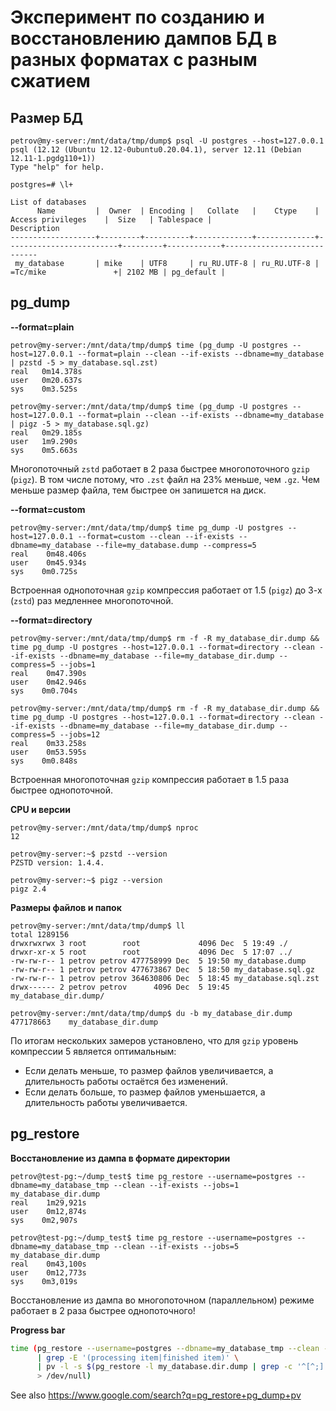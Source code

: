 # Эксперимент по созданию и восстановлению дампов БД в разных форматах с разным сжатием

## Размер БД

```
petrov@my-server:/mnt/data/tmp/dump$ psql -U postgres --host=127.0.0.1
psql (12.12 (Ubuntu 12.12-0ubuntu0.20.04.1), server 12.11 (Debian 12.11-1.pgdg110+1))
Type "help" for help.

postgres=# \l+
                                                                          List of databases
      Name         |  Owner  | Encoding |   Collate   |    Ctype    |    Access privileges    |  Size   | Tablespace |                Description                 
-------------------+---------+----------+-------------+-------------+-------------------------+---------+------------+----------------------------
 my_database       | mike    | UTF8     | ru_RU.UTF-8 | ru_RU.UTF-8 | =Tc/mike               +| 2102 MB | pg_default | 
```

## pg_dump

**--format=plain**

```
petrov@my-server:/mnt/data/tmp/dump$ time (pg_dump -U postgres --host=127.0.0.1 --format=plain --clean --if-exists --dbname=my_database | pzstd -5 > my_database.sql.zst)
real   0m14.378s
user   0m20.637s
sys    0m3.525s

petrov@my-server:/mnt/data/tmp/dump$ time (pg_dump -U postgres --host=127.0.0.1 --format=plain --clean --if-exists --dbname=my_database | pigz -5 > my_database.sql.gz)
real   0m29.185s
user   1m9.290s
sys    0m5.663s
```
Многопоточный `zstd` работает в 2 раза быстрее многопоточного `gzip` (`pigz`). 
В том числе потому, что `.zst` файл на 23% меньше, чем `.gz`.
Чем меньше размер файла, тем быстрее он запишется на диск.

**--format=custom**
```
petrov@my-server:/mnt/data/tmp/dump$ time pg_dump -U postgres --host=127.0.0.1 --format=custom --clean --if-exists --dbname=my_database --file=my_database.dump --compress=5
real    0m48.406s
user    0m45.934s
sys    0m0.725s
```
Встроенная однопоточная `gzip` компрессия работает от 1.5 (`pigz`) до 3-х (`zstd`) раз медленнее многопоточной. 

**--format=directory**
```
petrov@my-server:/mnt/data/tmp/dump$ rm -f -R my_database_dir.dump && time pg_dump -U postgres --host=127.0.0.1 --format=directory --clean --if-exists --dbname=my_database --file=my_database_dir.dump --compress=5 --jobs=1
real    0m47.390s
user    0m42.946s
sys    0m0.704s

petrov@my-server:/mnt/data/tmp/dump$ rm -f -R my_database_dir.dump && time pg_dump -U postgres --host=127.0.0.1 --format=directory --clean --if-exists --dbname=my_database --file=my_database_dir.dump --compress=5 --jobs=12
real    0m33.258s
user    0m53.595s
sys    0m0.848s
```
Встроенная многопоточная `gzip` компрессия работает в 1.5 раза быстрее однопоточной.

**CPU и версии**
```
petrov@my-server:/mnt/data/tmp/dump$ nproc
12

petrov@my-server:~$ pzstd --version
PZSTD version: 1.4.4.

petrov@my-server:~$ pigz --version
pigz 2.4
```

**Размеры файлов и папок**
```
petrov@my-server:/mnt/data/tmp/dump$ ll
total 1289156
drwxrwxrwx 3 root        root             4096 Dec  5 19:49 ./
drwxr-xr-x 5 root        root             4096 Dec  5 17:07 ../
-rw-rw-r-- 1 petrov petrov 477758999 Dec  5 19:50 my_database.dump
-rw-rw-r-- 1 petrov petrov 477673867 Dec  5 18:50 my_database.sql.gz
-rw-rw-r-- 1 petrov petrov 364630806 Dec  5 18:45 my_database.sql.zst
drwx------ 2 petrov petrov      4096 Dec  5 19:45 my_database_dir.dump/

petrov@my-server:/mnt/data/tmp/dump$ du -b my_database_dir.dump
477178663    my_database_dir.dump
```

По итогам нескольких замеров установлено, что для `gzip` уровень компрессии 5 является оптимальным:
* Если делать меньше, то размер файлов увеличивается, а длительность работы остаётся без изменений.
* Если делать больше, то размер файлов уменьшается, а длительность работы увеличивается.

## pg_restore

**Восстановление из дампа в формате директории**
```
petrov@test-pg:~/dump_test$ time pg_restore --username=postgres --dbname=my_database_tmp --clean --if-exists --jobs=1 my_database_dir.dump
real    1m29,921s
user    0m12,874s
sys    0m2,907s

petrov@test-pg:~/dump_test$ time pg_restore --username=postgres --dbname=my_database_tmp --clean --if-exists --jobs=5 my_database_dir.dump
real    0m43,100s
user    0m12,773s
sys    0m3,019s
```
Восстановление из дампа во многопоточном (параллельном) режиме работает в 2 раза быстрее однопоточного!

**Progress bar**
```bash
time (pg_restore --username=postgres --dbname=my_database_tmp --clean --if-exists --jobs=10 --verbose my_database.dir.dump 2>&1 \
      | grep -E '(processing item|finished item)' \
      | pv -l -s $(pg_restore -l my_database.dir.dump | grep -c '^[^;]') \
      > /dev/null)
```
See also https://www.google.com/search?q=pg_restore+pg_dump+pv
